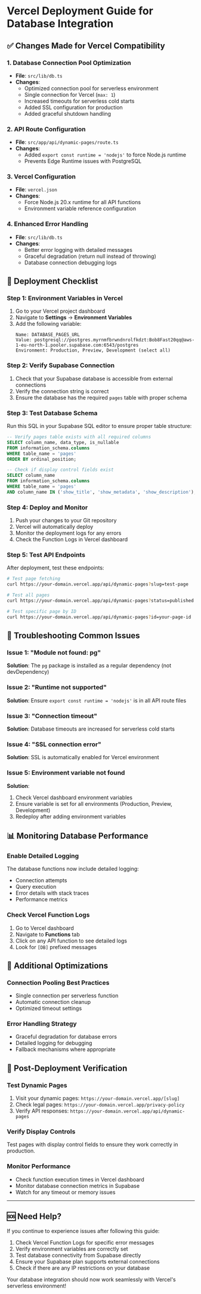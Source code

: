 # Vercel Deployment Guide for Database Integration

## ✅ Changes Made for Vercel Compatibility

### 1. Database Connection Pool Optimization
- **File**: `src/lib/db.ts`
- **Changes**:
  - Optimized connection pool for serverless environment
  - Single connection for Vercel (`max: 1`)
  - Increased timeouts for serverless cold starts
  - Added SSL configuration for production
  - Added graceful shutdown handling

### 2. API Route Configuration
- **File**: `src/app/api/dynamic-pages/route.ts`
- **Changes**:
  - Added `export const runtime = 'nodejs'` to force Node.js runtime
  - Prevents Edge Runtime issues with PostgreSQL

### 3. Vercel Configuration
- **File**: `vercel.json`
- **Changes**:
  - Force Node.js 20.x runtime for all API functions
  - Environment variable reference configuration

### 4. Enhanced Error Handling
- **File**: `src/lib/db.ts`
- **Changes**:
  - Better error logging with detailed messages
  - Graceful degradation (return null instead of throwing)
  - Database connection debugging logs

## 🚀 Deployment Checklist

### Step 1: Environment Variables in Vercel
1. Go to your Vercel project dashboard
2. Navigate to **Settings** → **Environment Variables**
3. Add the following variable:
   ```
   Name: DATABASE_PAGES_URL
   Value: postgresql://postgres.myrnmfbrwndnrolfkdzt:Bob8Fast20qq@aws-1-eu-north-1.pooler.supabase.com:6543/postgres
   Environment: Production, Preview, Development (select all)
   ```

### Step 2: Verify Supabase Connection
1. Check that your Supabase database is accessible from external connections
2. Verify the connection string is correct
3. Ensure the database has the required `pages` table with proper schema

### Step 3: Test Database Schema
Run this SQL in your Supabase SQL editor to ensure proper table structure:
```sql
-- Verify pages table exists with all required columns
SELECT column_name, data_type, is_nullable
FROM information_schema.columns
WHERE table_name = 'pages'
ORDER BY ordinal_position;

-- Check if display control fields exist
SELECT column_name
FROM information_schema.columns
WHERE table_name = 'pages'
AND column_name IN ('show_title', 'show_metadata', 'show_description');
```

### Step 4: Deploy and Monitor
1. Push your changes to your Git repository
2. Vercel will automatically deploy
3. Monitor the deployment logs for any errors
4. Check the Function Logs in Vercel dashboard

### Step 5: Test API Endpoints
After deployment, test these endpoints:
```bash
# Test page fetching
curl https://your-domain.vercel.app/api/dynamic-pages?slug=test-page

# Test all pages
curl https://your-domain.vercel.app/api/dynamic-pages?status=published

# Test specific page by ID
curl https://your-domain.vercel.app/api/dynamic-pages?id=your-page-id
```

## 🐛 Troubleshooting Common Issues

### Issue 1: "Module not found: pg"
**Solution**: The `pg` package is installed as a regular dependency (not devDependency)

### Issue 2: "Runtime not supported"
**Solution**: Ensure `export const runtime = 'nodejs'` is in all API route files

### Issue 3: "Connection timeout"
**Solution**: Database timeouts are increased for serverless cold starts

### Issue 4: "SSL connection error"
**Solution**: SSL is automatically enabled for Vercel environment

### Issue 5: Environment variable not found
**Solution**:
1. Check Vercel dashboard environment variables
2. Ensure variable is set for all environments (Production, Preview, Development)
3. Redeploy after adding environment variables

## 📊 Monitoring Database Performance

### Enable Detailed Logging
The database functions now include detailed logging:
- Connection attempts
- Query execution
- Error details with stack traces
- Performance metrics

### Check Vercel Function Logs
1. Go to Vercel dashboard
2. Navigate to **Functions** tab
3. Click on any API function to see detailed logs
4. Look for `[DB]` prefixed messages

## 🔧 Additional Optimizations

### Connection Pooling Best Practices
- Single connection per serverless function
- Automatic connection cleanup
- Optimized timeout settings

### Error Handling Strategy
- Graceful degradation for database errors
- Detailed logging for debugging
- Fallback mechanisms where appropriate

## 📝 Post-Deployment Verification

### Test Dynamic Pages
1. Visit your dynamic pages: `https://your-domain.vercel.app/[slug]`
2. Check legal pages: `https://your-domain.vercel.app/privacy-policy`
3. Verify API responses: `https://your-domain.vercel.app/api/dynamic-pages`

### Verify Display Controls
Test pages with display control fields to ensure they work correctly in production.

### Monitor Performance
- Check function execution times in Vercel dashboard
- Monitor database connection metrics in Supabase
- Watch for any timeout or memory issues

---

## 🆘 Need Help?

If you continue to experience issues after following this guide:

1. Check Vercel Function Logs for specific error messages
2. Verify environment variables are correctly set
3. Test database connectivity from Supabase directly
4. Ensure your Supabase plan supports external connections
5. Check if there are any IP restrictions on your database

Your database integration should now work seamlessly with Vercel's serverless environment!